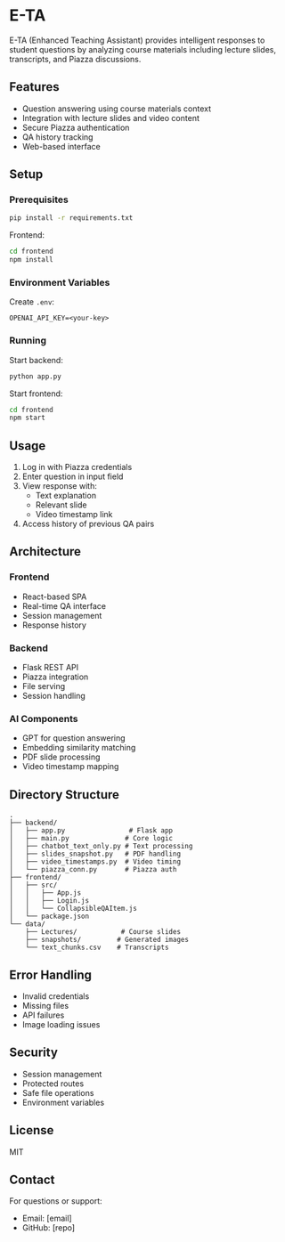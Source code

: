 # E-TA

E-TA (Enhanced Teaching Assistant) provides intelligent responses to student questions by analyzing course materials including lecture slides, transcripts, and Piazza discussions.

## Features

* Question answering using course materials context
* Integration with lecture slides and video content
* Secure Piazza authentication
* QA history tracking
* Web-based interface

## Setup

### Prerequisites

```bash
pip install -r requirements.txt
```

Frontend:
```bash
cd frontend
npm install
```

### Environment Variables

Create `.env`:
```
OPENAI_API_KEY=<your-key>
```

### Running

Start backend:
```bash
python app.py
```

Start frontend:
```bash
cd frontend
npm start
```

## Usage

1. Log in with Piazza credentials
2. Enter question in input field 
3. View response with:
   * Text explanation
   * Relevant slide
   * Video timestamp link
4. Access history of previous QA pairs

## Architecture

### Frontend
* React-based SPA
* Real-time QA interface
* Session management
* Response history

### Backend 
* Flask REST API
* Piazza integration
* File serving
* Session handling

### AI Components
* GPT for question answering
* Embedding similarity matching
* PDF slide processing
* Video timestamp mapping

## Directory Structure

```
.
├── backend/
│   ├── app.py                # Flask app
│   ├── main.py              # Core logic
│   ├── chatbot_text_only.py # Text processing
│   ├── slides_snapshot.py   # PDF handling
│   ├── video_timestamps.py  # Video timing
│   └── piazza_conn.py       # Piazza auth
├── frontend/
│   ├── src/
│   │   ├── App.js
│   │   ├── Login.js
│   │   └── CollapsibleQAItem.js
│   └── package.json
└── data/
    ├── Lectures/           # Course slides
    ├── snapshots/         # Generated images
    └── text_chunks.csv    # Transcripts
```

## Error Handling

* Invalid credentials
* Missing files
* API failures
* Image loading issues

## Security

* Session management
* Protected routes
* Safe file operations
* Environment variables

## License

MIT

## Contact

For questions or support:
- Email: [email]
- GitHub: [repo]
